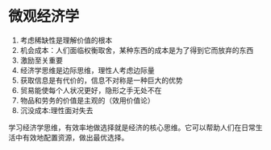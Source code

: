 # 微观经济学

1. 考虑稀缺性是理解价值的根本
2. 机会成本：人们面临权衡取舍，某种东西的成本是为了得到它而放弃的东西
3. 激励至关重要
4. 经济学思维是边际思维，理性人考虑边际量
5. 获取信息是有代价的，信息不对称是一种巨大的优势
6. 贸易能使每个人状况更好，隐形之手无处不在
7. 物品和劳务的价值是主观的（效用价值论）
8. 沉没成本:理性面对失去

学习经济学思维，有效率地做选择就是经济的核心思维。它可以帮助人们在日常生活中有效地配置资源，做出最优选择。
